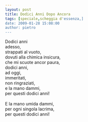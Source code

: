 ```yaml
---
layout: post
title: Dodici Anni Dopo Ancora
tags: [speciale,scheggia d'essenza,]
date: 2009-01-28 15:08:00
author: pietro
---
```

Dodici anni<br/>adesso,<br/>strappati al vuoto,<br/>dovuti alla chimica insicura,<br/>che mi scuote ancor paura,<br/>dodici anni,<br/>ad oggi,<br/>immeritati,<br/>non ringraziati,<br/>e la mano dammi,<br/>per questi dodici anni!<br/><br/>E la mano umida dammi,<br/>per ogni singola lacrima,<br/>per questi dodici anni!
